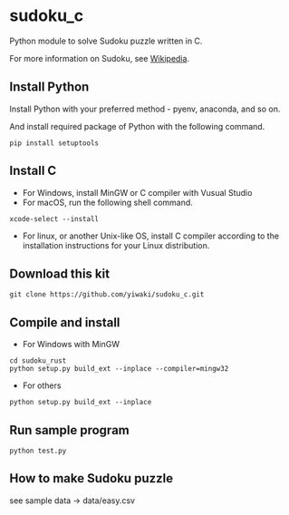 # sudoku_c

Python module to solve Sudoku puzzle written in C.

For more information on Sudoku, see [Wikipedia](https://en.wikipedia.org/wiki/Sudoku).

## Install Python
Install Python with your preferred method - pyenv, anaconda, and so on.

And install required package of Python with the following command.
```
pip install setuptools
```

## Install C
- For Windows, install MinGW or C compiler with Vusual Studio
- For macOS, run the following shell command.
```
xcode-select --install
```
- For linux, or another Unix-like OS, install C compiler according to the installation instructions for your Linux distribution.

## Download this kit
```
git clone https://github.com/yiwaki/sudoku_c.git
```

## Compile and install
- For Windows with MinGW
```
cd sudoku_rust
python setup.py build_ext --inplace --compiler=mingw32
```
- For others
```
python setup.py build_ext --inplace
```

## Run sample program
```
python test.py
```

## How to make Sudoku puzzle
see sample data -> data/easy.csv
